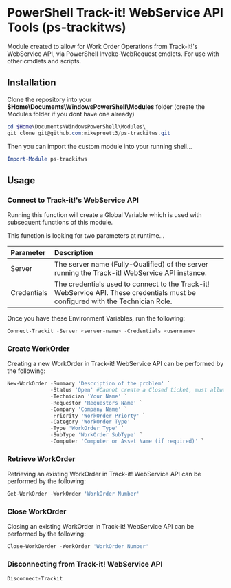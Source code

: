 # PowerShell Track-it! WebService API Tools (ps-trackitws)

Module created to allow for Work Order Operations from Track-it!'s WebService API, via PowerShell Invoke-WebRequest cmdlets. For use with other cmdlets and scripts.

## Installation

Clone the repository into your **$Home\Documents\WindowsPowerShell\Modules** folder (create the Modules folder if you dont have one already)

```powershell
cd $Home\Documents\WindowsPowerShell\Modules\
git clone git@github.com:mikepruett3/ps-trackitws.git
```

Then you can import the custom module into your running shell...

```powershell
Import-Module ps-trackitws
```

## Usage

### Connect to Track-it!'s WebService API

Running this function will create a Global Variable which is used with subsequent functions of this module.

This function is looking for two parameters at runtime...

| Parameter | Description|
|:---|:---|
| Server | The server name (Fully-Qualified) of the server running the Track-it! WebService API instance. |
| Credentials | The credentials used to connect to the Track-it! WebService API. These credentials must be configured with the Technician Role. |

Once you have these Environment Variables, run the following:

```powershell
Connect-Trackit -Server <server-name> -Credentials <username>
```

### Create WorkOrder

Creating a new WorkOrder in Track-it! WebService API can be performed by the following:

```powershell
New-WorkOrder -Summary 'Description of the problem' `
              -Status 'Open' #Cannot create a Closed ticket, must allways be open! `
              -Technician 'Your Name' `
              -Requestor 'Requestors Name' `
              -Company 'Company Name' `
              -Priority 'WorkOrder Priorty' `
              -Category 'WorkOrder Type' `
              -Type 'WorkOrder Type' `
              -SubType 'WorkOrder SubType' `
              -Computer 'Computer or Asset Name (if required)' `
```

### Retrieve WorkOrder

Retrieving an existing WorkOrder in Track-it! WebService API can be performed by the following:

```powershell
Get-WorkOrder -WorkOrder 'WorkOrder Number'
```

### Close WorkOrder

Closing an existing WorkOrder in Track-it! WebService API can be performed by the following:

```powershell
Close-WorkOerder -WorkOrder 'WorkOrder Number'
```

### Disconnecting from Track-it! WebService API

```powershell
Disconnect-Trackit
```

